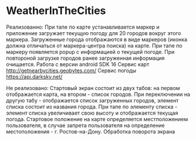 # WeatherInTheCities

Реализованно:
При тапе по карте устанавливается маркер и приложение загружает текущую погоду для
20 городов вокруг этого маркера.
Загруженные города отображаются в виде маркеров (иконка должна отличаться от
маркера-центра поиска) на карте.
При тапе по маркеру появляется popup с информацией о текущей погоде.
При повтороной загрузке городов ранее загруженная информация очищается.
Работа с версии android SDK 16
Сервис карт http://getnearbycities.geobytes.com/
Сервис погоды https://api.darksky.net/

Не реализовано:
Стартовый экран состоит из двух табов: на первом отображается карта, на втором -
список городов.
При переключении на другую табу - отображается список загруженных городов, элемент
списка состоит из названия города.
При тапе по элементу списка - элемент списка увеличивает свою высоту и отображается
текущая погода.
Стартовое положение на карте определяется местположением пользователя, в случае
запрета пользователя на определение местоположения - г. Ростов-на-Дону.
Обработка поворота экрана

